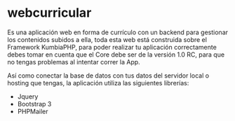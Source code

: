 # webcurricular
Es una aplicación web en forma de currículo con un backend para gestionar los contenidos subidos a ella, toda esta web está construida sobre el Framework KumbiaPHP, para poder realizar tu aplicación correctamente debes tomar en cuenta que el Core debe ser de la versión 1.0 RC, para que no tengas problemas al intentar correr la App.

Así como conectar la base de datos con tus datos del servidor local o hosting que tengas, la aplicación utiliza las siguientes librerías:
* Jquery
* Bootstrap 3
* PHPMailer
